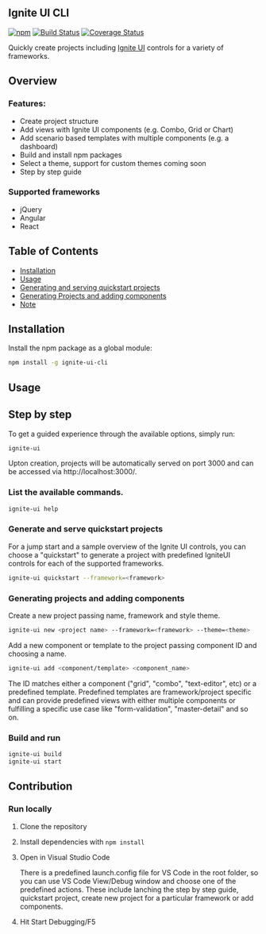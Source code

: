 ## Ignite UI CLI

<!-- Badges section here. -->
[![npm](https://img.shields.io/npm/v/ignite-ui-cli.svg?maxAge=2592000)](npm-badge-url)
[![Build Status](https://img.shields.io/travis/IgniteUI/ignite-ui-cli/master.svg?label=travis)](travis-badge-url)
[![Coverage Status](https://coveralls.io/repos/github/IgniteUI/ignite-ui-cli/badge.svg)](https://coveralls.io/github/IgniteUI/ignite-ui-cli)

Quickly create projects including [Ignite UI](https://www.igniteui.com) controls for a variety of frameworks.

## Overview
### Features:
- Create project structure
- Add views with Ignite UI components (e.g. Combo, Grid or Chart)
- Add scenario based templates with multiple components (e.g. a dashboard)
- Build and install npm packages
- Select a theme, support for custom themes coming soon
- Step by step guide

### Supported frameworks
 * jQuery
 * Angular
 * React

## Table of Contents

* [Installation](#installation)
* [Usage](#usage)
* [Generating and serving quickstart projects](#generating-and-serving-quickstart-projects)
* [Generating Projects and adding components](#generating-projects-and-adding-components)
* [Note](#note)

## Installation

Install the npm package as a global module:

```bash
npm install -g ignite-ui-cli
```

## Usage
## Step by step
To get a guided experience through the available options, simply run:

```bash
ignite-ui
```

Upton creation, projects will be automatically served on port 3000 and can be accessed via http://localhost:3000/.

### List the available commands.

```bash
ignite-ui help
```
### Generate and serve quickstart projects
For a jump start and a sample overview of the Ignite UI controls, you can choose a "quickstart" to generate a project with predefined IgniteUI controls for each of the supported frameworks.

```bash
ignite-ui quickstart --framework=<framework>
```
### Generating projects and adding components

Create a new project passing name, framework and style theme.
```bash
ignite-ui new <project name> --framework=<framework> --theme=<theme>
```

Add a new component or template to the project passing component ID and choosing a name.

```bash
ignite-ui add <component/template> <component_name>
```

The ID matches either a component ("grid", "combo", "text-editor", etc) or a predefined template. Predefined templates are framework/project specific and can provide predefined views with either multiple components or fulfilling a specific use case like "form-validation", "master-detail" and so on.

### Build and run
```bash
ignite-ui build
ignite-ui start
```
## Contribution

### Run locally
1. Clone the repository
2. Install dependencies with `npm install`
3. Open in Visual Studio Code
    
    There is a predefined launch.config file for VS Code in the root folder, so you can use VS Code View/Debug window and choose one of the predefined actions. These include lanching the step by step guide, quickstart project, create new project for a particular framework or add components.

4. Hit Start Debugging/F5



